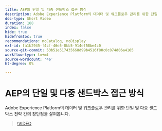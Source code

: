 ```yaml
---
title: AEP의 단일 및 다중 샌드박스 접근 방식
description: Adobe Experience Platform의 데이터 및 워크플로우 관리를 위한 단일 및 다중 샌드박스 전략 간의 장단점을 살펴봅니다.
doc-type: Short Video
duration: 180
index: false
hide: true
hidefromtoc: true
recommendations: noCatalog, noDisplay
exl-id: fa1b2945-f4cf-46e5-8bb5-914ef58be4c0
source-git-commit: 53b51e517435668d99b4516f80c0c074d06a4165
workflow-type: tm+mt
source-wordcount: '46'
ht-degree: 0%

---
```


# AEP의 단일 및 다중 샌드박스 접근 방식

Adobe Experience Platform의 데이터 및 워크플로우 관리를 위한 단일 및 다중 샌드박스 전략 간의 장단점을 살펴봅니다.

<!-- 62_S601_3442532_179_single-vs-multisandbox-approach-in-aep -->
>[!VIDEO](https://video.tv.adobe.com/v/3458324/?learn=on&enablevpops=true)
